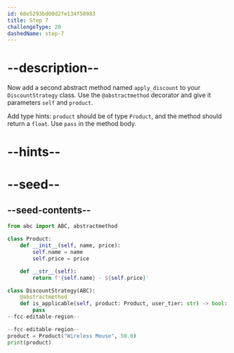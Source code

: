 ```yaml
---
id: 68e5293bd00d2fe134f58983
title: Step 7
challengeType: 20
dashedName: step-7
---
```


# --description--

Now add a second abstract method named `apply_discount` to your `DiscountStrategy` class. Use the `@abstractmethod` decorator and give it parameters `self` and `product`.

Add type hints: `product` should be of type `Product`, and the method should return a `float`. Use `pass` in the method body.

# --hints--

# --seed--

## --seed-contents--

```py
from abc import ABC, abstractmethod

class Product:
    def __init__(self, name, price):
        self.name = name
        self.price = price

    def __str__(self):
        return f'{self.name} - ${self.price}'

class DiscountStrategy(ABC):
    @abstractmethod
    def is_applicable(self, product: Product, user_tier: str) -> bool:
        pass
--fcc-editable-region--

--fcc-editable-region--
product = Product("Wireless Mouse", 50.0)
print(product)
```
